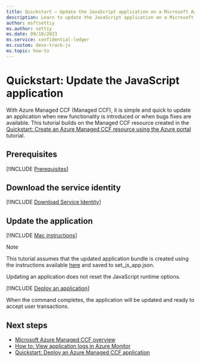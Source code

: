 ```yaml
---
title: Quickstart – Update the JavaScript application on a Microsoft Azure Managed CCF resource
description: Learn to update the JavaScript application on a Microsoft Azure Managed CCF resource
author: msftsettiy
ms.author: settiy
ms.date: 09/10/2023
ms.service: confidential-ledger
ms.custom: devx-track-js
ms.topic: how-to
---
```


# Quickstart: Update the JavaScript application

With Azure Managed CCF (Managed CCF), it is simple and quick to update an application when new functionality is introduced or when bugs fixes are available. This tutorial builds on the Managed CCF resource created in the [Quickstart: Create an Azure Managed CCF resource using the Azure portal](quickstart-portal.md) tutorial.

## Prerequisites

[!INCLUDE [Prerequisites](./includes/proposal-prerequisites.md)]

## Download the service identity

[!INCLUDE [Download Service Identity](./includes/service-identity.md)]

## Update the application

[!INCLUDE [Mac instructions](./includes/macos-instructions.md)]

> [!NOTE]
> This tutorial assumes that the updated application bundle is created using the instructions available [here](https://microsoft.github.io/CCF/main/build_apps/js_app_bundle.html) and saved to set_js_app.json.
> 
> Updating an application does not reset the JavaScript runtime options.

[!INCLUDE [Deploy an application](./includes/deploy-update-application.md)]

When the command completes, the application will be updated and ready to accept user transactions.

## Next steps

- [Microsoft Azure Managed CCF overview](overview.md)
- [How to: View application logs in Azure Monitor](how-to-enable-azure-monitor.md)
- [Quickstart: Deploy an Azure Managed CCF application](quickstart-deploy-application.md)
